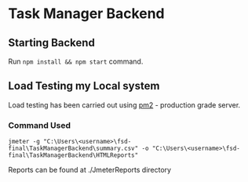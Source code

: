 # Task Manager Backend

## Starting Backend
Run `npm install && npm start` command.

## Load Testing my Local system
Load testing has been carried out using [pm2](http://pm2.keymetrics.io/) - production grade server.

### Command Used
```
jmeter -g "C:\Users\<username>\fsd-final\TaskManagerBackend\summary.csv" -o "C:\Users\<username>\fsd-final\TaskManagerBackend\HTMLReports"
```

Reports can be found at ./JmeterReports directory
